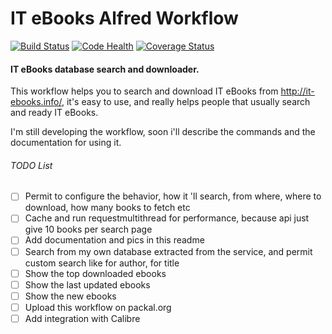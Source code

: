 # IT eBooks Alfred Workflow #

[![Build Status](https://travis-ci.org/kennedyoliveira/alfred-it-ebooks.svg?branch=master)](https://travis-ci.org/kennedyoliveira/alfred-it-ebooks)
[![Code Health](https://landscape.io/github/kennedyoliveira/alfred-it-ebooks/master/landscape.svg?style=flat)](https://landscape.io/github/kennedyoliveira/alfred-it-ebooks/master)
[![Coverage Status](https://coveralls.io/repos/kennedyoliveira/alfred-it-ebooks/badge.svg?branch=master)](https://coveralls.io/r/kennedyoliveira/alfred-it-ebooks?branch=master)

#### IT eBooks database search and downloader. ####

This workflow helps you to search and download IT eBooks from http://it-ebooks.info/, it's easy to use, and really helps people that usually search and ready IT eBooks.

I'm still developing the workflow, soon i'll describe the commands and the documentation for using it.

###### TODO List ######

 - [ ] Permit to configure the behavior, how it 'll search, from where, where to download, how many books to fetch etc
 - [ ] Cache and run requestmultithread for performance, because api just give 10 books per search page
 - [ ] Add documentation and pics in this readme
 - [ ] Search from my own database extracted from the service, and permit custom search like for author, for title
 - [ ] Show the top downloaded ebooks
 - [ ] Show the last updated ebooks
 - [ ] Show the new ebooks
 - [ ] Upload this workflow on packal.org
 - [ ] Add integration with Calibre
